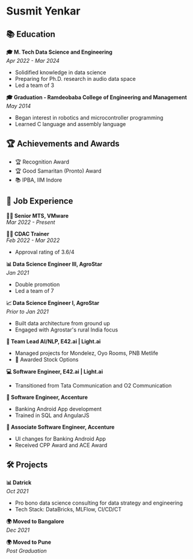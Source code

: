 # Susmit Yenkar
## 📚 Education
**🎓 M. Tech Data Science and Engineering**  
*Apr 2022 - Mar 2024*  
- Solidified knowledge in data science  
- Preparing for Ph.D. research in audio data space  
- Led a team of 3  

**🎓 Graduation - Ramdeobaba College of Engineering and Management**  
*May 2014*  
- Began interest in robotics and microcontroller programming  
- Learned C language and assembly language  

## 🏆 Achievements and Awards
- 🏆 Recognition Award  
- 🏆 Good Samaritan (Pronto) Award  
- 📚 IPBA, IIM Indore  

## 💼 Job Experience

**👩‍💻 Senior MTS, VMware**  
*Mar 2022 - Present*  

**👩‍🏫 CDAC Trainer**  
*Feb 2022 - Mar 2022*  
- Approval rating of 3.6/4  

**📊 Data Science Engineer III, AgroStar**  
*Jan 2021*  
- Double promotion  
- Led a team of 7  

**📈 Data Science Engineer I, AgroStar**  
*Prior to Jan 2021*  
- Built data architecture from ground up  
- Engaged with Agrostar's rural India focus  

**🤖 Team Lead AI/NLP, E42.ai | Light.ai**  
- Managed projects for Mondelez, Oyo Rooms, PNB Metlife  
- 🎁 Awarded Stock Options  

**💻 Software Engineer, E42.ai | Light.ai**  
- Transitioned from Tata Communication and O2 Communication  

**💼 Software Engineer, Accenture**  
- Banking Android App development  
- Trained in SQL and AngularJS  

**🔧 Associate Software Engineer, Accenture**  
- UI changes for Banking Android App  
- Received CPP Award and ACE Award  

## 🛠️ Projects

**📊 Datrick**  
*Oct 2021*  
- Pro bono data science consulting for data strategy and engineering  
- Tech Stack: DataBricks, MLFlow, CI/CD/CT  

**🌍 Moved to Bangalore**  
*Dec 2021*  

**🌍 Moved to Pune**  
*Post Graduation*  
